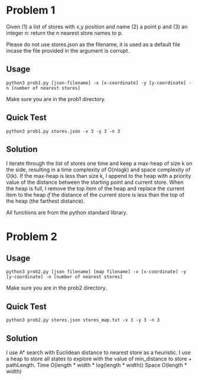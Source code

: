 # Problem 1
Given (1) a list of stores with x,y position and name (2) a point p and (3) an integer n: return the n nearest store names to p.

Please do not use stores.json as the filename, it is used as a default file incase the file provided in the argument is corrupt.

## Usage
    python3 prob1.py [json-filename] -x [x-coordinate] -y [y-coordinate] -n [number of nearest stores]
Make sure you are in the prob1 directory.

## Quick Test
    python3 prob1.py stores.json -x 3 -y 3 -n 3

## Solution
I iterate through the list of stores one time and keep a max-heap of size k on the side, resulting in a time complexity of O(nlogk) and space complexity of O(k). If the max-heap is less than size k, I append to the heap with a priority value of the distance between the starting point and current store. When the heap is full, I remove the top item of the heap and replace the current item to the heap *if* the distance of the current store is less than the top of the heap (the farthest distance).


All functions are from the python standard library.

# Problem 2

## Usage
    python3 prob2.py [json filename] [map filename] -x [x-coordinate] -y [y-coordinate] -n [number of nearest stores]
Make sure you are in the prob2 directory.

## Quick Test
    python3 prob2.py stores.json stores_map.txt -x 3 -y 3 -n 3

## Solution

I use A* search with Euclidean distance to nearest store as a heuristic. I use a heap to store all states to explore with the value of min_distance to store + pathLength. Time O(length * width * log(length * width)) Space O(length * width)
